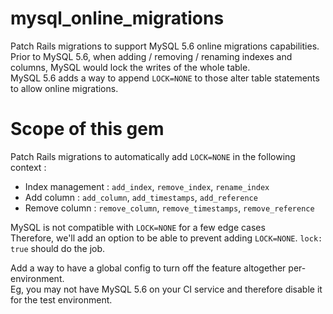 mysql_online_migrations
=======================

Patch Rails migrations to support MySQL 5.6 online migrations capabilities.  
Prior to MySQL 5.6, when adding / removing / renaming indexes and columns, MySQL would lock the writes of the whole table.  
MySQL 5.6 adds a way to append `LOCK=NONE` to those alter table statements to allow online migrations.

Scope of this gem
=======================

Patch Rails migrations to automatically add `LOCK=NONE` in the following context :

- Index management : `add_index`, `remove_index`, `rename_index`
- Add column : `add_column`, `add_timestamps`, `add_reference`
- Remove column : `remove_column`, `remove_timestamps`, `remove_reference`

MySQL is not compatible with `LOCK=NONE` for a few edge cases  
Therefore, we'll add an option to be able to prevent adding `LOCK=NONE`. `lock: true` should do the job.  

Add a way to have a global config to turn off the feature altogether per-environment.  
Eg, you may not have MySQL 5.6 on your CI service and therefore disable it for the test environment.
